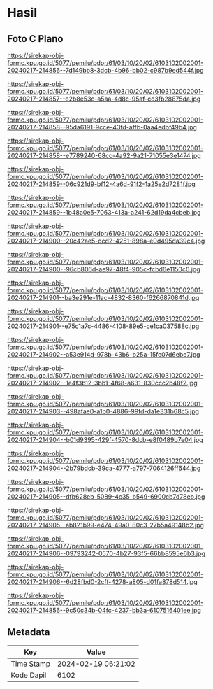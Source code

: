 # Hasil

## Foto C Plano

https://sirekap-obj-formc.kpu.go.id/5077/pemilu/pdpr/61/03/10/20/02/6103102002001-20240217-214856--7d149bb8-3dcb-4b96-bb02-c987b9ed544f.jpg

https://sirekap-obj-formc.kpu.go.id/5077/pemilu/pdpr/61/03/10/20/02/6103102002001-20240217-214857--e2b8e53c-a5aa-4d8c-95af-cc3fb28875da.jpg

https://sirekap-obj-formc.kpu.go.id/5077/pemilu/pdpr/61/03/10/20/02/6103102002001-20240217-214858--95da6191-9cce-43fd-affb-0aa4edbf49b4.jpg

https://sirekap-obj-formc.kpu.go.id/5077/pemilu/pdpr/61/03/10/20/02/6103102002001-20240217-214858--e7789240-68cc-4a92-9a21-71055e3e1474.jpg

https://sirekap-obj-formc.kpu.go.id/5077/pemilu/pdpr/61/03/10/20/02/6103102002001-20240217-214859--06c921d9-bf12-4a6d-91f2-1a25e2d7281f.jpg

https://sirekap-obj-formc.kpu.go.id/5077/pemilu/pdpr/61/03/10/20/02/6103102002001-20240217-214859--1b48a0e5-7063-413a-a241-62d19da4cbeb.jpg

https://sirekap-obj-formc.kpu.go.id/5077/pemilu/pdpr/61/03/10/20/02/6103102002001-20240217-214900--20c42ae5-dcd2-4251-898a-e0d495da39c4.jpg

https://sirekap-obj-formc.kpu.go.id/5077/pemilu/pdpr/61/03/10/20/02/6103102002001-20240217-214900--96cb806d-ae97-48f4-905c-fcbd6e1150c0.jpg

https://sirekap-obj-formc.kpu.go.id/5077/pemilu/pdpr/61/03/10/20/02/6103102002001-20240217-214901--ba3e291e-11ac-4832-8360-f6266870841d.jpg

https://sirekap-obj-formc.kpu.go.id/5077/pemilu/pdpr/61/03/10/20/02/6103102002001-20240217-214901--e75c1a7c-4486-4108-89e5-ce1ca037588c.jpg

https://sirekap-obj-formc.kpu.go.id/5077/pemilu/pdpr/61/03/10/20/02/6103102002001-20240217-214902--a53e914d-978b-43b6-b25a-15fc07d6ebe7.jpg

https://sirekap-obj-formc.kpu.go.id/5077/pemilu/pdpr/61/03/10/20/02/6103102002001-20240217-214902--1e4f3b12-3bb1-4f68-a631-830ccc2b48f2.jpg

https://sirekap-obj-formc.kpu.go.id/5077/pemilu/pdpr/61/03/10/20/02/6103102002001-20240217-214903--498afae0-a1b0-4886-99fd-da1e331b68c5.jpg

https://sirekap-obj-formc.kpu.go.id/5077/pemilu/pdpr/61/03/10/20/02/6103102002001-20240217-214904--b01d9395-429f-4570-8dcb-e8f0489b7e04.jpg

https://sirekap-obj-formc.kpu.go.id/5077/pemilu/pdpr/61/03/10/20/02/6103102002001-20240217-214904--2b79bdcb-39ca-4777-a797-7064126ff644.jpg

https://sirekap-obj-formc.kpu.go.id/5077/pemilu/pdpr/61/03/10/20/02/6103102002001-20240217-214905--dfb628eb-5089-4c35-b549-6900cb7d78eb.jpg

https://sirekap-obj-formc.kpu.go.id/5077/pemilu/pdpr/61/03/10/20/02/6103102002001-20240217-214905--ab821b99-e474-49a0-80c3-27b5a49148b2.jpg

https://sirekap-obj-formc.kpu.go.id/5077/pemilu/pdpr/61/03/10/20/02/6103102002001-20240217-214906--09793242-0570-4b27-93f5-66bb8595e6b3.jpg

https://sirekap-obj-formc.kpu.go.id/5077/pemilu/pdpr/61/03/10/20/02/6103102002001-20240217-214906--6d28fbd0-2cff-4278-a805-d01fa878d514.jpg

https://sirekap-obj-formc.kpu.go.id/5077/pemilu/pdpr/61/03/10/20/02/6103102002001-20240217-214856--9c50c34b-04fc-4237-bb3a-6107516401ee.jpg


## Metadata

| Key        | Value               |
| ---------- | ------------------- |
| Time Stamp | 2024-02-19 06:21:02 |
| Kode Dapil | 6102                |




